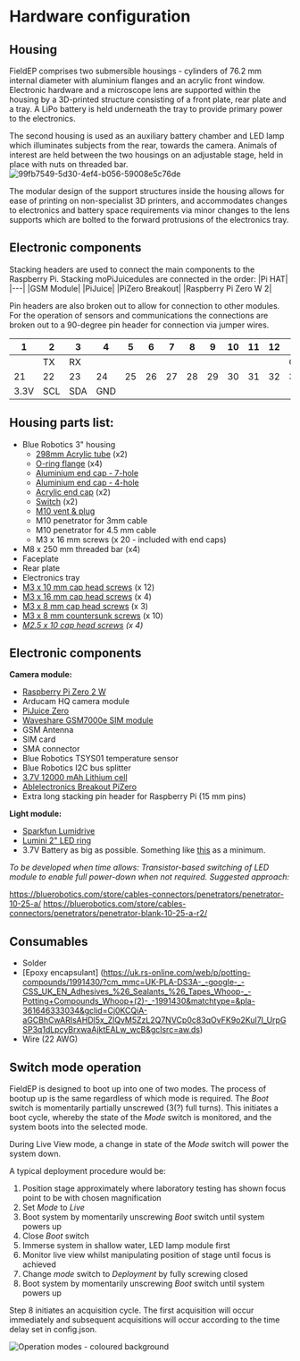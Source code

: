 # Hardware configuration

## Housing

FieldEP comprises two submersible housings - cylinders of 76.2 mm internal diameter with aluminium flanges and an acrylic front window. Electronic hardware and a microscope lens are supported within the housing by a 3D-printed structure consisting of a front plate, rear plate and a tray. A LiPo battery is held underneath the tray to provide primary power to the electronics. 

The second housing is used as an auxiliary battery chamber and LED lamp which illuminates subjects from the rear, towards the camera. Animals of interest are held between the two housings on an adjustable stage, held in place with nuts on threaded bar.
![99fb7549-5d30-4ef4-b056-59008e5c76de](https://user-images.githubusercontent.com/36079329/153034909-e3417ff8-f221-42b4-afe5-1915defd05c9.PNG)


The modular design of the support structures inside the housing allows for ease of printing on non-specialist 3D printers, and accommodates changes to electronics and battery space requirements via minor changes to the lens supports which are bolted to the forward protrusions of the electronics tray.

## Electronic components
Stacking headers are used to connect the main components to the Raspberry Pi. Stacking moPiJuicedules are connected in the order:
|Pi HAT|
|---|
|GSM Module|
|PiJuice|
|PiZero Breakout|
|Raspberry Pi Zero W 2|

Pin headers are also broken out to allow for connection to other modules. For the operation of sensors and communications the connections are broken out to a 90-degree pin header for connection via jumper wires.

|1|2|3|4|5|6|7|8|9|10|11|12|13|14|15|16|17|18|19|20|
|---|---|---|---|---|---|---|---|---|---|---|---|---|---|---|---|---|---|---|---|
|  |TX|RX| |  |  |  |  |  |  |  |  |GPIO25|GND|  |  |  |GPIO26|GND|  |
|21|22|23|24|25|26|27|28|29|30|31|32|33|34|35|36|37|38|39|40|
|3.3V|SCL|SDA|GND|  |  |  |  |  |  |  |  |  |  |  |  |  |  |  |  |  |

## Housing parts list:
* Blue Robotics 3" housing
    - [298mm Acrylic tube](https://bluerobotics.com/store/watertight-enclosures/3-series/wte3-p-tube-12-r1/) (x2)
    - [O-ring flange](https://bluerobotics.com/store/watertight-enclosures/3-series/o-ring-flange-3-series/) (x4)
    - [Aluminium end cap - 7-hole](https://bluerobotics.com/store/watertight-enclosures/3-series/wte3-m-end-cap-7-hole-r1/)
    - [Aluminium end cap - 4-hole](https://bluerobotics.com/store/watertight-enclosures/3-series/wte3-m-end-cap-4-hole-r1/)
    - [Acrylic end cap](https://bluerobotics.com/store/watertight-enclosures/3-series/wte3-p-end-cap-r1/) (x2)
    - [Switch](https://bluerobotics.com/store/comm-control-power/switch/switch-10-5a-r1/) (x2)
    - [M10 vent & plug](https://bluerobotics.com/store/cables-connectors/penetrators/vent-asm-r1/)
    - M10 penetrator for 3mm cable
    - M10 penetrator for 4.5 mm cable
    - M3 x 16 mm screws (x 20 - included with end caps)
* M8 x 250 mm threaded bar (x4)
* Faceplate
* Rear plate
* Electronics tray
* [M3 x 10 mm cap head screws](https://www.accu.co.uk/en/cap-head-screws/3975-SSCF-M3-10-A4) (x 12)
* [M3 x 16 mm cap head screws](https://www.accu.co.uk/en/cap-head-screws/3978-SSCF-M3-16-A4) (x 4)
* [M3 x 8 mm cap head screws](https://www.accu.co.uk/en/cap-head-screws/3974-SSCF-M3-8-A4) (x 3)
* [M3 x 8 mm countersunk screws](https://www.accu.co.uk/en/countersunk-socket-head-screws/5596-SSK-M3-8-A4) (x 10)
* _[M2.5 x 10 cap head screws](https://www.accu.co.uk/en/cap-head-screws/3964-SSCF-M2-5-10-A4) (x 4)_

## Electronic components
**Camera module:**
* [Raspberry Pi Zero 2 W](https://thepihut.com/products/raspberry-pi-zero-2)
* Arducam HQ camera module
* [PiJuice Zero](https://uk.pi-supply.com/products/pijuice-zero)
* [Waveshare GSM7000e SIM module](https://www.unmannedtechshop.co.uk/product/nb-iot-emtc-edge-gprs-gnss-hat-for-raspberry-pi/)
* GSM Antenna
* SIM card
* SMA connector
* Blue Robotics TSYS01 temperature sensor
* Blue Robotics I2C bus splitter
* [3.7V 12000 mAh Lithium cell](https://uk.pi-supply.com/products/pijuice-12000mah-battery)
* [Ablelectronics Breakout PiZero](https://www.abelectronics.co.uk/p/68/breakout-pi-zero)
* Extra long stacking pin header for Raspberry Pi (15 mm pins)




**Light module:**
* [Sparkfun Lumidrive](https://coolcomponents.co.uk/products/lumidrive-led-driver)
* [Lumini 2" LED ring](https://coolcomponents.co.uk/products/lumini-led-ring-2-inch-40-x-apa102-2020?_pos=3&_sid=d6814a536&_ss=r)
* 3.7V Battery as big as possible. Something like [this](https://uk.pi-supply.com/products/lithium-ion-battery-pack-3-7v-4400mah) as a minimum.


_To be developed when time allows: Transistor-based switching of LED module to enable full power-down when not required. Suggested approach:_







https://bluerobotics.com/store/cables-connectors/penetrators/penetrator-10-25-a/
https://bluerobotics.com/store/cables-connectors/penetrators/penetrator-blank-10-25-a-r2/










## Consumables
* Solder
* [Epoxy encapsulant] (https://uk.rs-online.com/web/p/potting-compounds/1991430/?cm_mmc=UK-PLA-DS3A-_-google-_-CSS_UK_EN_Adhesives_%26_Sealants_%26_Tapes_Whoop-_-Potting+Compounds_Whoop+(2)-_-1991430&matchtype=&pla-361646333034&gclid=Cj0KCQiA-aGCBhCwARIsAHDl5x_ZlQvM5ZzL2Q7NVCp0c83qOvFK9o2Kul7I_UrpGSP3q1dLpcyBrxwaAjktEALw_wcB&gclsrc=aw.ds)
* Wire (22 AWG)


## Switch mode operation
FieldEP is designed to boot up into one of two modes. The process of bootup up is the same regardless of which mode is required. The _Boot_ switch is momentarily partially unscrewed (3(?) full turns). This initiates a boot cycle, whereby the state of the _Mode_ switch is monitored, and the system boots into the selected mode. 

During Live View mode, a change in state of the _Mode_ switch will power the system down. 

A typical deployment procedure would be:

1) Position stage approximately where laboratory testing has shown focus point to be with chosen magnification
2) Set _Mode_ to _Live_
3) Boot system by momentarily unscrewing _Boot_ switch until system powers up
4) Close _Boot_ switch
5) Immerse system in shallow water, LED lamp module first
6) Monitor live view whilst manipulating position of stage until focus is achieved
7) Change _mode_ switch to _Deployment_ by fully screwing closed
8) Boot system by momentarily unscrewing _Boot_ switch until system powers up

Step 8 initiates an acquisition cycle. The first acquisition will occur immediately and subsequent acquisitions will occur according to the time delay set in config.json.


![Operation modes - coloured background](https://user-images.githubusercontent.com/36079329/153027524-af0c3455-1c4d-44c3-96b9-c2bb1a5ccd50.png)
